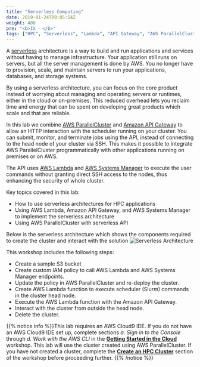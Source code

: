 ```yaml
---
title: "Serverless Computing"
date: 2019-01-24T09:05:54Z
weight: 400
pre: "<b>IX ⁃ </b>"
tags: ["HPC", "Serverless", "Lambda", "API Gateway", "AWS ParallelCluster", "AWS Systems Manger"]
---
```


A [serverless](https://aws.amazon.com/serverless/) architecture is a way to build and run applications and services without having to manage infrastructure. Your application still runs on servers, but all the server management is done by AWS. You no longer have to provision, scale, and maintain servers to run your applications, databases, and storage systems.

By using a serverless architecture, you can focus on the core product instead of worrying about managing and operating servers or runtimes, either in the cloud or on-premises. This reduced overhead lets you reclaim time and energy that can be spent on developing great products which scale and that are reliable.

In this lab we combine [AWS ParallelCluster](https://aws.amazon.com/hpc/parallelcluster/) and [Amazon API Gateway](https://aws.amazon.com/api-gateway/) to allow an HTTP interaction with the scheduler running on your cluster. You can submit, monitor, and terminate jobs using the API, instead of connecting to the head node of your cluster via SSH. This makes it possible to integrate AWS ParallelCluster programmatically with other applications running on premises or on AWS.

The API uses [AWS Lambda](https://aws.amazon.com/lambda/) and [AWS Systems Manager](https://aws.amazon.com/lambda/) to execute the user commands without granting direct SSH access to the nodes, thus enhancing the security of whole cluster.

Key topics covered in this lab:

 - How to use serverless architectures for HPC applications
 - Using AWS Lambda, Amazon API Gateway, and AWS Systems Manager to implement the serverless architecture
 - Using AWS ParallelCluster with serverless API

Below is the serverless architecture which shows the components required to create the cluster and interact with the solution
![Serverless Architecture](/images/serverless/serverless-arch.png)

This workshop includes the following steps:

- Create a sample S3 bucket
- Create custom IAM policy to call AWS Lambda and AWS Systems Manager endpoints.
- Update the policy in AWS ParallelCluster and re-deploy the cluster.
- Create AWS Lambda function to execute scheduler (Slurm) commands in the cluster head node.
- Execute the AWS Lambda function with the Amazon API Gateway.
- Interact with the cluster from outside the head node.
- Delete the cluster.


{{% notice info %}}This lab requires an AWS Cloud9 IDE. If you do not have an AWS Cloud9 IDE set up, complete sections *a. Sign in to the Console* through *d. Work with the AWS CLI* in the [**Getting Started in the Cloud**](/02-aws-getting-started.html) workshop. This lab will use the cluster created using AWS ParallelCluster. If you have not created a cluster, complete the [**Create an HPC Cluster**](/03-hpc-aws-parallelcluster-workshop.html) section of the workshop before proceeding further.
{{% /notice %}}

